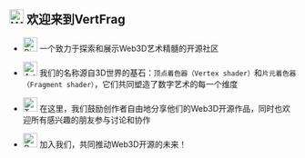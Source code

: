 ## <img src="https://raw.githubusercontent.com/Tarikul-Islam-Anik/Animated-Fluent-Emojis/master/Emojis/Hand%20gestures/Waving%20Hand%20Light%20Skin%20Tone.png" alt="Waving Hand Light Skin Tone" width="25" height="25" /> 欢迎来到VertFrag

- <img src="https://raw.githubusercontent.com/Tarikul-Islam-Anik/Animated-Fluent-Emojis/master/Emojis/Travel%20and%20places/Ringed%20Planet.png" alt="Ringed Planet" width="25" height="25" /> 一个致力于探索和展示Web3D艺术精髓的开源社区

- <img src="https://raw.githubusercontent.com/Tarikul-Islam-Anik/Animated-Fluent-Emojis/master/Emojis/Activities/Artist%20Palette.png" alt="Artist Palette" width="25" height="25" /> 我们的名称源自3D世界的基石：`顶点着色器（Vertex shader）`和`片元着色器（Fragment shader）`，它们共同塑造了数字艺术的每一个维度

- <img src="https://raw.githubusercontent.com/Tarikul-Islam-Anik/Animated-Fluent-Emojis/master/Emojis/Activities/Teddy%20Bear.png" alt="Teddy Bear" width="25" height="25" /> 在这里，我们鼓励创作者自由地分享他们的Web3D开源作品，同时也欢迎所有感兴趣的朋友参与讨论和协作

- <img src="https://raw.githubusercontent.com/Tarikul-Islam-Anik/Animated-Fluent-Emojis/master/Emojis/Travel%20and%20places/Rocket.png" alt="Rocket" width="25" height="25" /> 加入我们，共同推动Web3D开源的未来！
